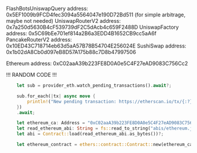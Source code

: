 FlashBotsUniswapQuery address: 0x5EF1009b9FCD4fec3094a5564047e190D72Bd511 (for simple arbitrage, maybe not needed)
UniswapRouterV2 address: 0x7a250d5630B4cF539739dF2C5dAcb4c659F2488D
UniswapFactory address: 0x5C69bEe701ef814a2B6a3EDD4B1652CB9cc5aA6f
PancakeRouterV2 address: 0x10ED43C718714eb63d5aA57B78B54704E256024E
SushiSwap address: 0x1b02dA8Cb0d097eB8D57A175b88c7D8b47997506

Ethereum address: 0xC02aaA39b223FE8D0A0e5C4F27eAD9083C756Cc2

!!! RANDOM CODE !!!
```rust
    let sub = provider_eth.watch_pending_transactions().await?;

    sub.for_each(|tx| async move {
        println!("New pending transaction: https://etherscan.io/tx/{:?}", tx);
    })
    .await;

    let ethereum_ca: Address = "0xC02aaA39b223FE8D0A0e5C4F27eAD9083C756Cc2".parse()?;
    let read_ethereum_abi: String = fs::read_to_string("abis/ethereum.json")?;
    let abi = Contract::load(read_ethereum_abi.as_bytes())?;

    let ethereum_contract = ethers::contract::Contract::new(ethereum_ca, abi, provider_eth);
```